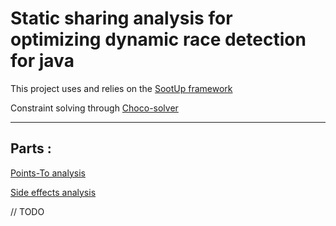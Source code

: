 # Static sharing analysis for optimizing dynamic race detection for java 

This project uses and relies on the  <a target="_blank" href="https://github.com/soot-oss/SootUp">SootUp framework</a> 

Constraint solving through [Choco-solver](https://github.com/chocoteam/choco-solver)

___
## Parts :

[Points-To analysis ](/src/main/java/PTAnalysis)

[Side effects analysis](/src/main/java/SideEffects)

// TODO
